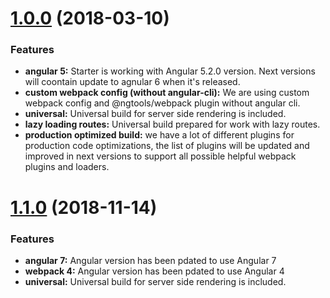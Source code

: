 
<a name="1.0.0"></a>
# [1.0.0](https://github.com/DevTeamHub/angular-webpack-boilerplate/compare/0.0.1...1.0.0) (2018-03-10)

### Features

* **angular 5:** Starter is working with Angular 5.2.0 version. Next versions will coontain update to agnular 6 when it's released.
* **custom webpack config (without angular-cli):** We are using custom webpack config and @ngtools/webpack plugin without angular cli. 
* **universal:** Universal build for server side rendering is included. 
* **lazy loading routes:** Universal build prepared for work with lazy routes.    
* **production optimized build:** we have a lot of different plugins for production code optimizations, the list of plugins will be updated and improved in next versions to support all possible helpful webpack plugins and loaders.  

<a name="1.1.0"></a>
# [1.1.0](https://github.com/DevTeamHub/angular-webpack-boilerplate/compare/1.0.0...1.1.0) (2018-11-14)

### Features

* **angular 7:** Angular version has been pdated to use Angular 7
* **webpack 4:** Angular version has been pdated to use Angular 4 
* **universal:** Universal build for server side rendering is included. 